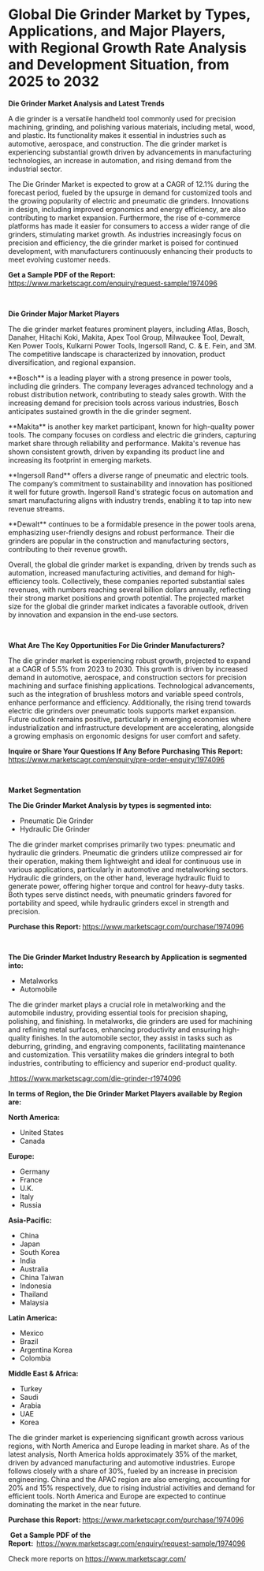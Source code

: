 <p><h1>Global Die Grinder Market by Types, Applications, and Major Players, with Regional Growth Rate Analysis and Development Situation, from 2025 to 2032</h1></p><p><strong>Die Grinder Market Analysis and Latest Trends</strong></p>
<p><p>A die grinder is a versatile handheld tool commonly used for precision machining, grinding, and polishing various materials, including metal, wood, and plastic. Its functionality makes it essential in industries such as automotive, aerospace, and construction. The die grinder market is experiencing substantial growth driven by advancements in manufacturing technologies, an increase in automation, and rising demand from the industrial sector.</p><p>The Die Grinder Market is expected to grow at a CAGR of 12.1% during the forecast period, fueled by the upsurge in demand for customized tools and the growing popularity of electric and pneumatic die grinders. Innovations in design, including improved ergonomics and energy efficiency, are also contributing to market expansion. Furthermore, the rise of e-commerce platforms has made it easier for consumers to access a wider range of die grinders, stimulating market growth. As industries increasingly focus on precision and efficiency, the die grinder market is poised for continued development, with manufacturers continuously enhancing their products to meet evolving customer needs.</p></p>
<p><strong>Get a Sample PDF of the Report:&nbsp;</strong> <a href="https://www.marketscagr.com/enquiry/request-sample/1974096?utm_campaign=1902&utm_medium=2&utm_source=Github&utm_content=ia&utm_term=23022025&utm_id=die-grinder">https://www.marketscagr.com/enquiry/request-sample/1974096</a></p>
<p>&nbsp;</p>
<p><strong>Die Grinder Major Market Players</strong></p>
<p><p>The die grinder market features prominent players, including Atlas, Bosch, Danaher, Hitachi Koki, Makita, Apex Tool Group, Milwaukee Tool, Dewalt, Ken Power Tools, Kulkarni Power Tools, Ingersoll Rand, C. & E. Fein, and 3M. The competitive landscape is characterized by innovation, product diversification, and regional expansion.</p><p>**Bosch** is a leading player with a strong presence in power tools, including die grinders. The company leverages advanced technology and a robust distribution network, contributing to steady sales growth. With the increasing demand for precision tools across various industries, Bosch anticipates sustained growth in the die grinder segment.</p><p>**Makita** is another key market participant, known for high-quality power tools. The company focuses on cordless and electric die grinders, capturing market share through reliability and performance. Makita's revenue has shown consistent growth, driven by expanding its product line and increasing its footprint in emerging markets.</p><p>**Ingersoll Rand** offers a diverse range of pneumatic and electric tools. The company’s commitment to sustainability and innovation has positioned it well for future growth. Ingersoll Rand's strategic focus on automation and smart manufacturing aligns with industry trends, enabling it to tap into new revenue streams.</p><p>**Dewalt** continues to be a formidable presence in the power tools arena, emphasizing user-friendly designs and robust performance. Their die grinders are popular in the construction and manufacturing sectors, contributing to their revenue growth.</p><p>Overall, the global die grinder market is expanding, driven by trends such as automation, increased manufacturing activities, and demand for high-efficiency tools. Collectively, these companies reported substantial sales revenues, with numbers reaching several billion dollars annually, reflecting their strong market positions and growth potential. The projected market size for the global die grinder market indicates a favorable outlook, driven by innovation and expansion in the end-use sectors.</p></p>
<p>&nbsp;</p>
<p><strong>What Are The Key Opportunities For Die Grinder Manufacturers?</strong></p>
<p><p>The die grinder market is experiencing robust growth, projected to expand at a CAGR of 5.5% from 2023 to 2030. This growth is driven by increased demand in automotive, aerospace, and construction sectors for precision machining and surface finishing applications. Technological advancements, such as the integration of brushless motors and variable speed controls, enhance performance and efficiency. Additionally, the rising trend towards electric die grinders over pneumatic tools supports market expansion. Future outlook remains positive, particularly in emerging economies where industrialization and infrastructure development are accelerating, alongside a growing emphasis on ergonomic designs for user comfort and safety.</p></p>
<p><strong>Inquire or Share Your Questions If Any Before Purchasing This Report:</strong> <a href="https://www.marketscagr.com/enquiry/pre-order-enquiry/1974096?utm_campaign=1902&utm_medium=2&utm_source=Github&utm_content=ia&utm_term=23022025&utm_id=die-grinder">https://www.marketscagr.com/enquiry/pre-order-enquiry/1974096</a></p>
<p>&nbsp;</p>
<p><strong>Market Segmentation</strong></p>
<p><strong>The Die Grinder Market Analysis by types is segmented into:</strong></p>
<p><ul><li>Pneumatic Die Grinder</li><li>Hydraulic Die Grinder</li></ul></p>
<p><p>The die grinder market comprises primarily two types: pneumatic and hydraulic die grinders. Pneumatic die grinders utilize compressed air for their operation, making them lightweight and ideal for continuous use in various applications, particularly in automotive and metalworking sectors. Hydraulic die grinders, on the other hand, leverage hydraulic fluid to generate power, offering higher torque and control for heavy-duty tasks. Both types serve distinct needs, with pneumatic grinders favored for portability and speed, while hydraulic grinders excel in strength and precision.</p></p>
<p><strong>Purchase this Report:&nbsp;</strong><a href="https://www.marketscagr.com/purchase/1974096?utm_campaign=1902&utm_medium=2&utm_source=Github&utm_content=ia&utm_term=23022025&utm_id=die-grinder">https://www.marketscagr.com/purchase/1974096</a></p>
<p>&nbsp;</p>
<p><strong>The Die Grinder Market Industry Research by Application is segmented into:</strong></p>
<p><ul><li>Metalworks</li><li>Automobile</li></ul></p>
<p><p>The die grinder market plays a crucial role in metalworking and the automobile industry, providing essential tools for precision shaping, polishing, and finishing. In metalworks, die grinders are used for machining and refining metal surfaces, enhancing productivity and ensuring high-quality finishes. In the automobile sector, they assist in tasks such as deburring, grinding, and engraving components, facilitating maintenance and customization. This versatility makes die grinders integral to both industries, contributing to efficiency and superior end-product quality.</p></p>
<p><a href="https://www.marketscagr.com/die-grinder-r1974096?utm_campaign=1902&utm_medium=2&utm_source=Github&utm_content=ia&utm_term=23022025&utm_id=die-grinder">&nbsp;https://www.marketscagr.com/die-grinder-r1974096</a></p>
<p><strong>In terms of Region, the Die Grinder Market Players available by Region are:</strong></p>
<p>
    <p> <strong> North America: </strong>
        <ul>
            <li>United States</li>
            <li>Canada</li>
        </ul>
        </p> 
    <p> <strong> Europe: </strong>
        <ul>
            <li>Germany</li>
            <li>France</li>
            <li>U.K.</li>
            <li>Italy</li>
            <li>Russia</li>
        </ul>
        </p> 
    <p> <strong> Asia-Pacific: </strong>
        <ul>
            <li>China</li>
            <li>Japan</li>
            <li>South Korea</li>
            <li>India</li>
            <li>Australia</li>
            <li>China Taiwan</li>
            <li>Indonesia</li>
            <li>Thailand</li>
            <li>Malaysia</li>
        </ul>
        </p> 
    <p> <strong> Latin America: </strong>
        <ul>
            <li>Mexico</li>
            <li>Brazil</li>
            <li>Argentina Korea</li>
            <li>Colombia</li>
        </ul>
        </p> 
    <p> <strong> Middle East & Africa: </strong>
        <ul>
            <li>Turkey</li>
            <li>Saudi</li>
            <li>Arabia</li>
            <li>UAE</li>
            <li>Korea</li>
        </ul>
    </p>
    </p>
<p><p>The die grinder market is experiencing significant growth across various regions, with North America and Europe leading in market share. As of the latest analysis, North America holds approximately 35% of the market, driven by advanced manufacturing and automotive industries. Europe follows closely with a share of 30%, fueled by an increase in precision engineering. China and the APAC region are also emerging, accounting for 20% and 15% respectively, due to rising industrial activities and demand for efficient tools. North America and Europe are expected to continue dominating the market in the near future.</p></p>
<p><strong>Purchase this Report: </strong><a href="https://www.marketscagr.com/purchase/1974096?utm_campaign=1902&utm_medium=2&utm_source=Github&utm_content=ia&utm_term=23022025&utm_id=die-grinder">https://www.marketscagr.com/purchase/1974096</a></p>
<p>&nbsp;<strong>Get a Sample PDF of the Report:&nbsp;&nbsp;</strong><a href="https://www.marketscagr.com/enquiry/request-sample/1974096?utm_campaign=1902&utm_medium=2&utm_source=Github&utm_content=ia&utm_term=23022025&utm_id=die-grinder">https://www.marketscagr.com/enquiry/request-sample/1974096</a></p>
<p><strong></strong></p>
<p>Check more reports on <a href="https://www.marketscagr.com/?utm_campaign=1902&utm_medium=2&utm_source=Github&utm_content=ia&utm_term=23022025&utm_id=die-grinder">https://www.marketscagr.com/</a></p>